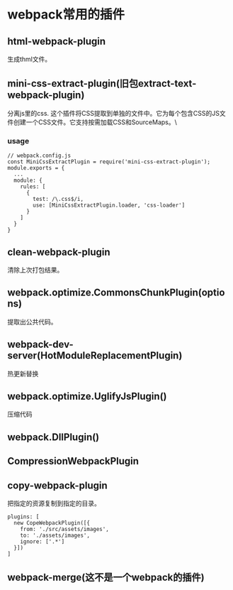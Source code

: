 # webpack常用的插件

## html-webpack-plugin

生成thml文件。

## mini-css-extract-plugin(旧包extract-text-webpack-plugin)

分离js里的css.
这个插件将CSS提取到单独的文件中。它为每个包含CSS的JS文件创建一个CSS文件。它支持按需加载CSS和SourceMaps。\

### usage

```
// webpack.config.js
const MiniCssExtractPlugin = require('mini-css-extract-plugin');
module.exports = {
  ...
  module: {
    rules: [
      {
        test: /\.css$/i,
        use: [MiniCssExtractPlugin.loader, 'css-loader']
      }
    ]
  }
}
```

## clean-webpack-plugin

清除上次打包结果。

## webpack.optimize.CommonsChunkPlugin(options)

提取出公共代码。

## webpack-dev-server(HotModuleReplacementPlugin)

热更新替换

## webpack.optimize.UglifyJsPlugin()

压缩代码

## webpack.DllPlugin()

## CompressionWebpackPlugin
## copy-webpack-plugin

把指定的资源复制到指定的目录。
```
plugins: [
  new CopeWebpackPlugin([{
    from: './src/assets/images',
    to: './assets/images',
    ignore: ['.*']
  }])
]
```
## webpack-merge(这不是一个webpack的插件)

